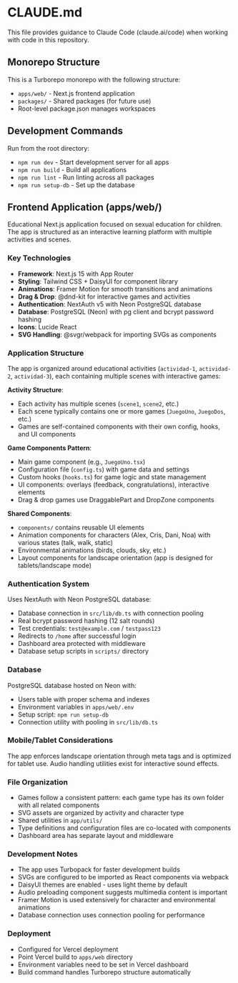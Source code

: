 # CLAUDE.md

This file provides guidance to Claude Code (claude.ai/code) when working with code in this repository.

## Monorepo Structure

This is a Turborepo monorepo with the following structure:
- `apps/web/` - Next.js frontend application
- `packages/` - Shared packages (for future use)
- Root-level package.json manages workspaces

## Development Commands

Run from the root directory:

- `npm run dev` - Start development server for all apps
- `npm run build` - Build all applications
- `npm run lint` - Run linting across all packages
- `npm run setup-db` - Set up the database

## Frontend Application (apps/web/)

Educational Next.js application focused on sexual education for children. The app is structured as an interactive learning platform with multiple activities and scenes.

### Key Technologies
- **Framework**: Next.js 15 with App Router
- **Styling**: Tailwind CSS + DaisyUI for component library
- **Animations**: Framer Motion for smooth transitions and animations
- **Drag & Drop**: @dnd-kit for interactive games and activities
- **Authentication**: NextAuth v5 with Neon PostgreSQL database
- **Database**: PostgreSQL (Neon) with pg client and bcrypt password hashing
- **Icons**: Lucide React
- **SVG Handling**: @svgr/webpack for importing SVGs as components

### Application Structure

The app is organized around educational activities (`actividad-1`, `actividad-2`, `actividad-3`), each containing multiple scenes with interactive games:

**Activity Structure**:
- Each activity has multiple scenes (`scene1`, `scene2`, etc.)
- Each scene typically contains one or more games (`JuegoUno`, `JuegoDos`, etc.)
- Games are self-contained components with their own config, hooks, and UI components

**Game Components Pattern**:
- Main game component (e.g., `JuegoUno.tsx`)
- Configuration file (`config.ts`) with game data and settings
- Custom hooks (`hooks.ts`) for game logic and state management
- UI components: overlays (feedback, congratulations), interactive elements
- Drag & drop games use DraggablePart and DropZone components

**Shared Components**:
- `components/` contains reusable UI elements
- Animation components for characters (Alex, Cris, Dani, Noa) with various states (talk, walk, static)
- Environmental animations (birds, clouds, sky, etc.)
- Layout components for landscape orientation (app is designed for tablets/landscape mode)

### Authentication System

Uses NextAuth with Neon PostgreSQL database:
- Database connection in `src/lib/db.ts` with connection pooling
- Real bcrypt password hashing (12 salt rounds)
- Test credentials: `test@example.com` / `testpass123`
- Redirects to `/home` after successful login
- Dashboard area protected with middleware
- Database setup scripts in `scripts/` directory

### Database

PostgreSQL database hosted on Neon with:
- Users table with proper schema and indexes
- Environment variables in `apps/web/.env`
- Setup script: `npm run setup-db`
- Connection utility with pooling in `src/lib/db.ts`

### Mobile/Tablet Considerations

The app enforces landscape orientation through meta tags and is optimized for tablet use. Audio handling utilities exist for interactive sound effects.

### File Organization

- Games follow a consistent pattern: each game type has its own folder with all related components
- SVG assets are organized by activity and character type
- Shared utilities in `app/utils/`
- Type definitions and configuration files are co-located with components
- Dashboard area has separate layout and middleware

### Development Notes

- The app uses Turbopack for faster development builds
- SVGs are configured to be imported as React components via webpack
- DaisyUI themes are enabled - uses light theme by default
- Audio preloading component suggests multimedia content is important
- Framer Motion is used extensively for character and environmental animations
- Database connection uses connection pooling for performance

### Deployment

- Configured for Vercel deployment
- Point Vercel build to `apps/web` directory
- Environment variables need to be set in Vercel dashboard
- Build command handles Turborepo structure automatically